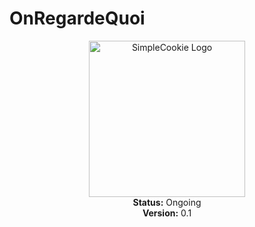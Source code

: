 # OnRegardeQuoi

<p align="center">
  <img src="https://github.com/user-attachments/assets/c4e9c40d-cb1b-41da-b300-69fb02cb627a" width="250" height="250" alt="SimpleCookie Logo" />
  <br />
  <strong>Status:</strong> Ongoing
  <br>
  <strong>Version:</strong> 0.1  
  <br />
